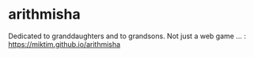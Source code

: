 # arithmisha
Dedicated to granddaughters and to grandsons.
Not just a web game ... :
https://miktim.github.io/arithmisha
